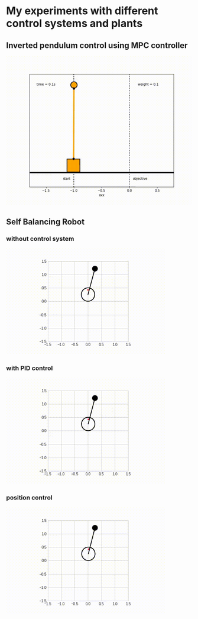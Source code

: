 # My experiments with different control systems and plants

## Inverted pendulum control using MPC controller 

![](variable_mass_inv_pendulum_MPC.gif)

## Self Balancing Robot
### without control system
![](/media/without_control_system.gif)

### with PID control
![](/media/with_PID.gif)

### position control
![](/media/position.gif)


